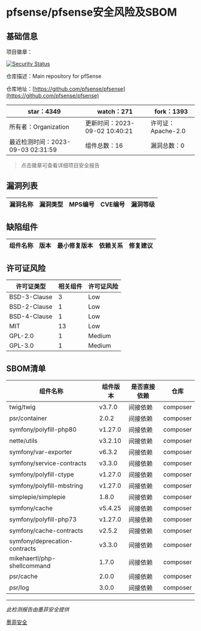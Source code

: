 # pfsense/pfsense安全风险及SBOM

## 基础信息

项目徽章：

[![Security Status](https://www.murphysec.com/platform3/v31/badge/1698041046458040320.svg)](https://www.murphysec.com/console/report/1698041046403514368/1698041046458040320)

仓库描述：Main repository for pfSense

仓库地址：[https://github.com/pfsense/pfsense](https://github.com/pfsense/pfsense)

| star：4349 | watch：271 | fork：1393 |
| ----------- | -------------- | ------------ |
| 所有者：Organization | 更新时间：2023-09-02 10:40:21 | 许可证：Apache-2.0 |
| 最近检测时间：2023-09-03 02:31:59 | 组件总数：16 | 漏洞总数：0 |

> 点击徽章可查看详细项目安全报告



## 漏洞列表

| 漏洞名称 | 漏洞类型 | MPS编号 | CVE编号 | 漏洞等级 |
| ------- | ------ | ------- | ------ | ----- |





## 缺陷组件

| 组件名称 | 版本 | 最小修复版本 | 依赖关系 | 修复建议 |
| -------- | ---- | ------------ | -------- | -------- |





## 许可证风险

| 许可证类型 | 相关组件 | 许可证风险 |
| ---------- | -------- | ---------- |
|BSD-3-Clause|3|Low|
|BSD-2-Clause|1|Low|
|BSD-4-Clause|1|Low|
|MIT|13|Low|
|GPL-2.0|1|Medium|
|GPL-3.0|1|Medium|




## SBOM清单

| 组件名称 | 组件版本 | 是否直接依赖 | 仓库 |
| -------- | -------- | ------------ | ---- |
|twig/twig|v3.7.0|间接依赖|composer|
|psr/container|2.0.2|间接依赖|composer|
|symfony/polyfill-php80|v1.27.0|间接依赖|composer|
|nette/utils|v3.2.10|间接依赖|composer|
|symfony/var-exporter|v6.3.2|间接依赖|composer|
|symfony/service-contracts|v3.3.0|间接依赖|composer|
|symfony/polyfill-ctype|v1.27.0|间接依赖|composer|
|symfony/polyfill-mbstring|v1.27.0|间接依赖|composer|
|simplepie/simplepie|1.8.0|间接依赖|composer|
|symfony/cache|v5.4.25|间接依赖|composer|
|symfony/polyfill-php73|v1.27.0|间接依赖|composer|
|symfony/cache-contracts|v2.5.2|间接依赖|composer|
|symfony/deprecation-contracts|v3.3.0|间接依赖|composer|
|mikehaertl/php-shellcommand|1.7.0|间接依赖|composer|
|psr/cache|2.0.0|间接依赖|composer|
|psr/log|3.0.0|间接依赖|composer|


------

*此检测报告由墨菲安全提供*

[墨菲安全](www.murphysec.com)